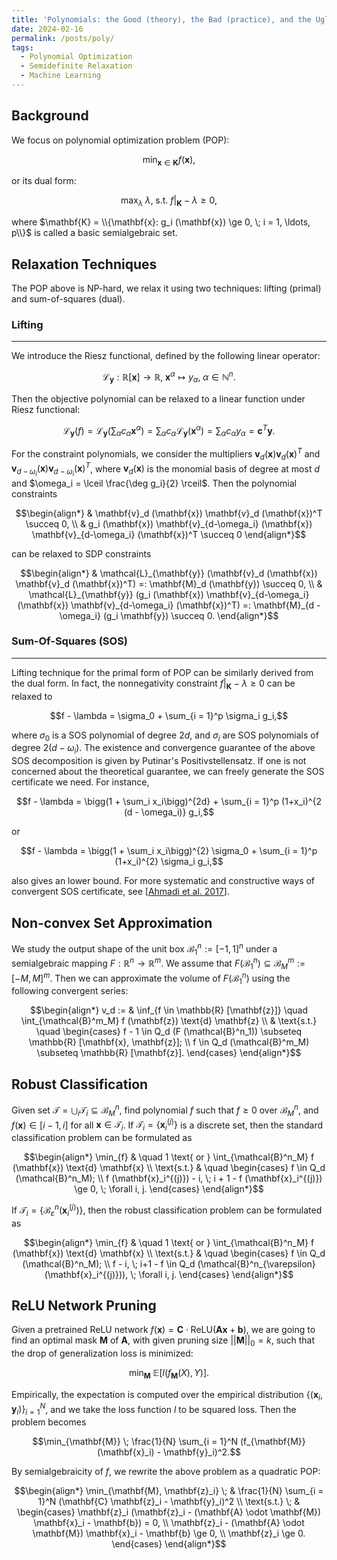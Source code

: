 ```yaml
---
title: 'Polynomials: the Good (theory), the Bad (practice), and the Ugly (from theory to practice)'
date: 2024-02-16
permalink: /posts/poly/
tags:
  - Polynomial Optimization
  - Semidefinite Relaxation
  - Machine Learning
---
```


Background
---
We focus on polynomial optimization problem (POP):

$$\min_{\mathbf{x} \in \mathbf{K}} f (\mathbf{x}),$$

or its dual form:

$$\max_{\lambda} \; \lambda, \; \text{s.t. } f\big\vert_{\mathbf{K}} - \lambda \ge 0,$$

where $\mathbf{K} = \\{\mathbf{x}: g_i (\mathbf{x}) \ge 0, \; i = 1, \ldots, p\\}$ is called a basic semialgebraic set.

Relaxation Techniques
---
The POP above is NP-hard, we relax it using two techniques: lifting (primal) and sum-of-squares (dual).

### Lifting
---
We introduce the Riesz functional, defined by the following linear operator:

$$\mathcal{L}_{\mathbf{y}}: \mathbb{R} [\mathbf{x}] \longrightarrow \mathbb{R}, \; \mathbf{x}^{\alpha} \mapsto y_{\alpha}, \; \alpha \in \mathbb{N}^n.$$

Then the objective polynomial can be relaxed to a linear function under Riesz functional:

$$\mathcal{L}_{\mathbf{y}} (f) = \mathcal{L}_{\mathbf{y}} \bigg(\sum_{\alpha} c_{\alpha} \mathbf{x}^{\alpha}\bigg) = \sum_{\alpha} c_{\alpha} \mathcal{L}_{\mathbf{y}} (\mathbf{x}^{\alpha}) = \sum_{\alpha} c_{\alpha} y_{\alpha} = \mathbf{c}^T \mathbf{y}.$$

For the constraint polynomials, we consider the multipliers $\mathbf{v}_d (\mathbf{x}) \mathbf{v}_d (\mathbf{x})^T$ and $\mathbf{v}_{d-\omega_i} (\mathbf{x}) \mathbf{v}_{d-\omega_i} (\mathbf{x})^T$, where $\mathbf{v}_d (\mathbf{x})$ is the monomial basis of degree at most $d$ and $\omega_i = \lceil \frac{\deg g_i}{2} \rceil$. Then the polynomial constraints 

$$\begin{align*}
& \mathbf{v}_d (\mathbf{x}) \mathbf{v}_d (\mathbf{x})^T \succeq 0, \\
& g_i (\mathbf{x}) \mathbf{v}_{d-\omega_i} (\mathbf{x}) \mathbf{v}_{d-\omega_i} (\mathbf{x})^T \succeq 0
\end{align*}$$

can be relaxed to SDP constraints

$$\begin{align*}
& \mathcal{L}_{\mathbf{y}} (\mathbf{v}_d (\mathbf{x}) \mathbf{v}_d (\mathbf{x})^T) =: \mathbf{M}_d (\mathbf{y}) \succeq 0, \\
& \mathcal{L}_{\mathbf{y}} (g_i (\mathbf{x}) \mathbf{v}_{d-\omega_i} (\mathbf{x}) \mathbf{v}_{d-\omega_i} (\mathbf{x})^T) =: \mathbf{M}_{d - \omega_i} (g_i \mathbf{y}) \succeq 0.
\end{align*}$$

### Sum-Of-Squares (SOS)
---
Lifting technique for the primal form of POP can be similarly derived from the dual form. In fact, the nonnegativity constraint $f\big\vert_{\mathbf{K}} - \lambda \ge 0$ can be relaxed to 

$$f - \lambda = \sigma_0 + \sum_{i = 1}^p \sigma_i g_i,$$

where $\sigma_0$ is a SOS polynomial of degree $2d$, and $\sigma_i$ are SOS polynomials of degree $2 (d - \omega_i)$. The existence and convergence guarantee of the above SOS decomposition is given by Putinar's Positivstellensatz. If one is not concerned about the theoretical guarantee, we can freely generate the SOS certificate we need. For instance,

$$f - \lambda = \bigg(1 + \sum_i x_i\bigg)^{2d} + \sum_{i = 1}^p (1+x_i)^{2 (d - \omega_i)} g_i,$$

or

$$f - \lambda = \bigg(1 + \sum_i x_i\bigg)^{2} \sigma_0 + \sum_{i = 1}^p (1+x_i)^{2} \sigma_i g_i,$$

also gives an lower bound. For more systematic and constructive ways of convergent SOS certificate, see [[Ahmadi et al. 2017](https://arxiv.org/abs/1709.09307)].

Non-convex Set Approximation
---
We study the output shape of the unit box $\mathcal{B}^n_1 := [-1, 1]^n$ under a semialgebraic mapping $F: \mathbb{R}^n \rightarrow \mathbb{R}^m$. We assume that $F (\mathcal{B}^n_1) \subseteq \mathcal{B}^m_M := [-M, M]^m$. Then we can approximate the volume of $F (\mathcal{B}^n_1)$ using the following convergent series:

$$\begin{align*}
v_d := & \inf_{f \in \mathbb{R} [\mathbf{z}]} \quad \int_{\mathcal{B}^m_M} f (\mathbf{z}) \text{d} \mathbf{z} \\
& \text{s.t.} \quad \begin{cases}
f - 1 \in Q_d (F (\mathcal{B}^n_1)) \subseteq \mathbb{R} [\mathbf{x}, \mathbf{z}]; \\
f \in Q_d (\mathcal{B}^m_M) \subseteq \mathbb{R} [\mathbf{z}]. 
\end{cases}
\end{align*}$$

Robust Classification
---
Given set $\mathcal{T} = \bigcup_i \mathcal{T}_i \subseteq \mathcal{B}^n_M$, find polynomial $f$ such that $f \ge 0$ over $\mathcal{B}^n_M$, and $f (\mathbf{x}) \in [i-1, i]$ for all $\mathbf{x} \in \mathcal{T}_i$. If $\mathcal{T}_i = \{\mathbf{x}_i^{(j)}\}$ is a discrete set, then the standard classification problem can be formulated as

$$\begin{align*}
\min_{f} & \quad 1 \text{ or } \int_{\mathcal{B}^n_M} f (\mathbf{x}) \text{d} \mathbf{x} \\
\text{s.t.} & \quad \begin{cases}
  f \in Q_d (\mathcal{B}^n_M); \\
  f (\mathbf{x}_i^{(j)}) - i, \; i + 1 - f (\mathbf{x}_i^{(j)}) \ge 0, \; \forall i, j.
\end{cases}
\end{align*}$$

If $\mathcal{T}_i = \{\mathcal{B}^n_{\varepsilon} (\mathbf{x}_i^{(j)})\}$, then the robust classification problem can be formulated as

$$\begin{align*}
\min_{f} & \quad 1 \text{ or } \int_{\mathcal{B}^n_M} f (\mathbf{x}) \text{d} \mathbf{x} \\
\text{s.t.} & \quad \begin{cases}
f \in Q_d (\mathcal{B}^n_M); \\
f - i, \; i+1 - f \in Q_d (\mathcal{B}^n_{\varepsilon} (\mathbf{x}_i^{(j)})), \; \forall i, j.
\end{cases}
\end{align*}$$

ReLU Network Pruning
---
Given a pretrained ReLU network $f (\mathbf{x}) = \mathbf{C} \cdot \text{ReLU} (\mathbf{Ax} + \mathbf{b})$, we are going to find an optimal mask $\mathbf{M}$ of $\mathbf{A}$, with given pruning size $\vert\vert \mathbf{M} \vert\vert_0 = k$, such that the drop of generalization loss is minimized:

$$\min_{\mathbf{M}} \; \mathbb{E} [l (f_{\mathbf{M}} (X), Y)].$$

Empirically, the expectation is computed over the empirical distribution $\{(\mathbf{x}_i, \mathbf{y}_i)\}_{i = 1}^N$, and we take the loss function $l$ to be squared loss. Then the problem becomes

$$\min_{\mathbf{M}} \; \frac{1}{N} \sum_{i = 1}^N (f_{\mathbf{M}} (\mathbf{x}_i) - \mathbf{y}_i)^2.$$

By semialgebraicity of $f$, we rewrite the above problem as a quadratic POP:

$$\begin{align*}
\min_{\mathbf{M}, \mathbf{z}_i} \; & \frac{1}{N} \sum_{i = 1}^N (\mathbf{C} \mathbf{z}_i - \mathbf{y}_i)^2 \\
\text{s.t.} \; & \begin{cases}
\mathbf{z}_i (\mathbf{z}_i - (\mathbf{A} \odot \mathbf{M}) \mathbf{x}_i - \mathbf{b}) = 0, \\
\mathbf{z}_i - (\mathbf{A} \odot \mathbf{M}) \mathbf{x}_i - \mathbf{b} \ge 0, \\
\mathbf{z}_i \ge 0.
\end{cases}
\end{align*}$$